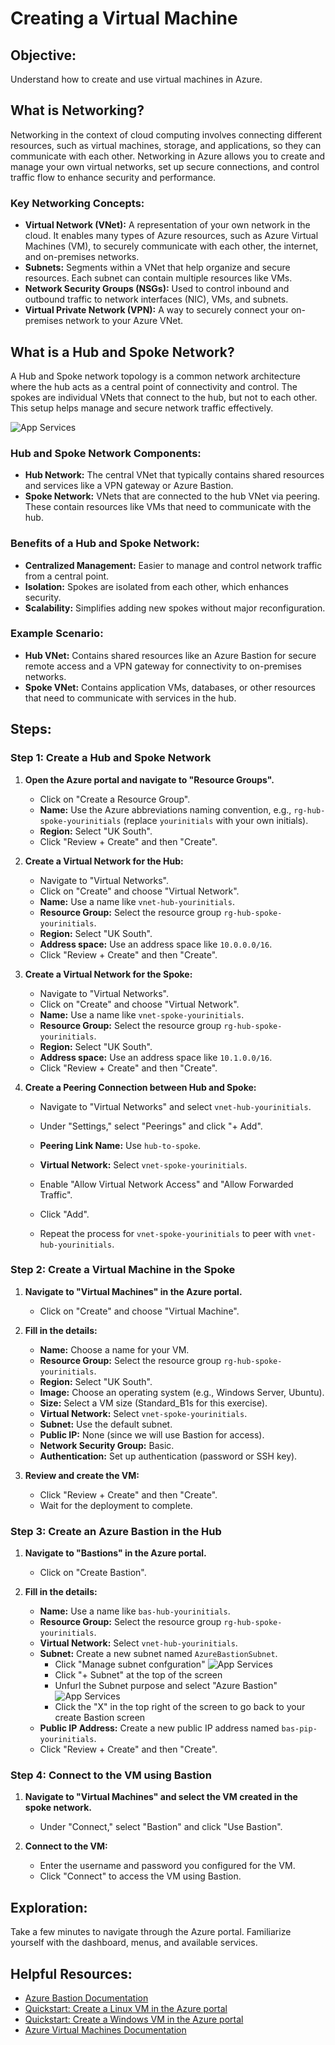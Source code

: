 # Creating a Virtual Machine

## Objective:
Understand how to create and use virtual machines in Azure.

## What is Networking?
Networking in the context of cloud computing involves connecting different resources, such as virtual machines, storage, and applications, so they can communicate with each other. Networking in Azure allows you to create and manage your own virtual networks, set up secure connections, and control traffic flow to enhance security and performance.

### Key Networking Concepts:
- **Virtual Network (VNet):** A representation of your own network in the cloud. It enables many types of Azure resources, such as Azure Virtual Machines (VM), to securely communicate with each other, the internet, and on-premises networks.
- **Subnets:** Segments within a VNet that help organize and secure resources. Each subnet can contain multiple resources like VMs.
- **Network Security Groups (NSGs):** Used to control inbound and outbound traffic to network interfaces (NIC), VMs, and subnets.
- **Virtual Private Network (VPN):** A way to securely connect your on-premises network to your Azure VNet.

## What is a Hub and Spoke Network?
A Hub and Spoke network topology is a common network architecture where the hub acts as a central point of connectivity and control. The spokes are individual VNets that connect to the hub, but not to each other. This setup helps manage and secure network traffic effectively.

![App Services](../pics/hubandspoke.png)

### Hub and Spoke Network Components:
- **Hub Network:** The central VNet that typically contains shared resources and services like a VPN gateway or Azure Bastion.
- **Spoke Network:** VNets that are connected to the hub VNet via peering. These contain resources like VMs that need to communicate with the hub.

### Benefits of a Hub and Spoke Network:
- **Centralized Management:** Easier to manage and control network traffic from a central point.
- **Isolation:** Spokes are isolated from each other, which enhances security.
- **Scalability:** Simplifies adding new spokes without major reconfiguration.

### Example Scenario:
- **Hub VNet:** Contains shared resources like an Azure Bastion for secure remote access and a VPN gateway for connectivity to on-premises networks.
- **Spoke VNet:** Contains application VMs, databases, or other resources that need to communicate with services in the hub.

## Steps:

### Step 1: Create a Hub and Spoke Network

1. **Open the Azure portal and navigate to "Resource Groups".**
   - Click on "Create a Resource Group".
   - **Name:** Use the Azure abbreviations naming convention, e.g., `rg-hub-spoke-yourinitials` (replace `yourinitials` with your own initials).
   - **Region:** Select "UK South".
   - Click "Review + Create" and then "Create".

2. **Create a Virtual Network for the Hub:**
   - Navigate to "Virtual Networks".
   - Click on "Create" and choose "Virtual Network".
   - **Name:** Use a name like `vnet-hub-yourinitials`.
   - **Resource Group:** Select the resource group `rg-hub-spoke-yourinitials`.
   - **Region:** Select "UK South".
   - **Address space:** Use an address space like `10.0.0.0/16`.
   - Click "Review + Create" and then "Create".

3. **Create a Virtual Network for the Spoke:**
   - Navigate to "Virtual Networks".
   - Click on "Create" and choose "Virtual Network".
   - **Name:** Use a name like `vnet-spoke-yourinitials`.
   - **Resource Group:** Select the resource group `rg-hub-spoke-yourinitials`.
   - **Region:** Select "UK South".
   - **Address space:** Use an address space like `10.1.0.0/16`.
   - Click "Review + Create" and then "Create".

4. **Create a Peering Connection between Hub and Spoke:**
   - Navigate to "Virtual Networks" and select `vnet-hub-yourinitials`.
   - Under "Settings," select "Peerings" and click "+ Add".
   - **Peering Link Name:** Use `hub-to-spoke`.
   - **Virtual Network:** Select `vnet-spoke-yourinitials`.
   - Enable "Allow Virtual Network Access" and "Allow Forwarded Traffic".
   - Click "Add".

   - Repeat the process for `vnet-spoke-yourinitials` to peer with `vnet-hub-yourinitials`.

### Step 2: Create a Virtual Machine in the Spoke

1. **Navigate to "Virtual Machines" in the Azure portal.**
   - Click on "Create" and choose "Virtual Machine".

2. **Fill in the details:**
   - **Name:** Choose a name for your VM.
   - **Resource Group:** Select the resource group `rg-hub-spoke-yourinitials`.
   - **Region:** Select "UK South".
   - **Image:** Choose an operating system (e.g., Windows Server, Ubuntu).
   - **Size:** Select a VM size (Standard_B1s for this exercise).
   - **Virtual Network:** Select `vnet-spoke-yourinitials`.
   - **Subnet:** Use the default subnet.
   - **Public IP:** None (since we will use Bastion for access).
   - **Network Security Group:** Basic.
   - **Authentication:** Set up authentication (password or SSH key).

3. **Review and create the VM:**
   - Click "Review + Create" and then "Create".
   - Wait for the deployment to complete.

### Step 3: Create an Azure Bastion in the Hub

1. **Navigate to "Bastions" in the Azure portal.**
   - Click on "Create Bastion".

2. **Fill in the details:**
   - **Name:** Use a name like `bas-hub-yourinitials`.
   - **Resource Group:** Select the resource group `rg-hub-spoke-yourinitials`.
   - **Virtual Network:** Select `vnet-hub-yourinitials`.
   - **Subnet:** Create a new subnet named `AzureBastionSubnet`.
      - Click "Manage subnet confguration"
      ![App Services](../pics/subnet1.png)
      - Click "+ Subnet" at the top of the screen
      - Unfurl the Subnet purpose and select "Azure Bastion"
      ![App Services](../pics/subnet2.png)
      - Click the "X" in the top right of the screen to go back to your create Bastion screen
   - **Public IP Address:** Create a new public IP address named `bas-pip-yourinitials`.
   - Click "Review + Create" and then "Create".

### Step 4: Connect to the VM using Bastion

1. **Navigate to "Virtual Machines" and select the VM created in the spoke network.**
   - Under "Connect," select "Bastion" and click "Use Bastion".

2. **Connect to the VM:**
   - Enter the username and password you configured for the VM.
   - Click "Connect" to access the VM using Bastion.

## Exploration:
Take a few minutes to navigate through the Azure portal. Familiarize yourself with the dashboard, menus, and available services.

## Helpful Resources:
- [Azure Bastion Documentation](https://docs.microsoft.com/en-us/azure/bastion/bastion-overview)
- [Quickstart: Create a Linux VM in the Azure portal](https://docs.microsoft.com/en-us/azure/virtual-machines/linux/quick-create-portal)
- [Quickstart: Create a Windows VM in the Azure portal](https://docs.microsoft.com/en-us/azure/virtual-machines/windows/quick-create-portal)
- [Azure Virtual Machines Documentation](https://docs.microsoft.com/en-us/azure/virtual-machines/)
